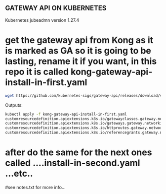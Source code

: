 ## GATEWAY API ON KUBERNETES
Kubernetes jubeadmn version 1.27.4

# get the gateway api from Kong as it is marked as GA so it is going to be lasting, rename it if you want, in this repo it is called kong-gateway-api-install-in-first.yaml
```bash
wget https://github.com/kubernetes-sigs/gateway-api/releases/download/v1.0.0/standard-install.yaml
```


Outputs:
```bash
kubectl apply -f kong-gateway-api-install-in-first.yaml 
customresourcedefinition.apiextensions.k8s.io/gatewayclasses.gateway.networking.k8s.io created
customresourcedefinition.apiextensions.k8s.io/gateways.gateway.networking.k8s.io created
customresourcedefinition.apiextensions.k8s.io/httproutes.gateway.networking.k8s.io created
customresourcedefinition.apiextensions.k8s.io/referencegrants.gateway.networking.k8s.io created
```

# after do the same for the next ones called ....install-in-second.yaml ...etc..


#see notes.txt for more info...
